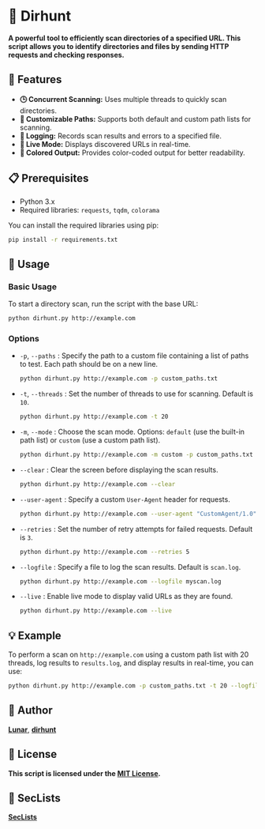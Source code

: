 # 📂 Dirhunt

**A powerful tool to efficiently scan directories of a specified URL. This script allows you to identify directories and files by sending HTTP requests and checking responses.**

## 🔧 Features

- **🕒 Concurrent Scanning:** Uses multiple threads to quickly scan directories.
- **🔄 Customizable Paths:** Supports both default and custom path lists for scanning.
- **📝 Logging:** Records scan results and errors to a specified file.
- **🔴 Live Mode:** Displays discovered URLs in real-time.
- **🎨 Colored Output:** Provides color-coded output for better readability.

## 📋 Prerequisites

- Python 3.x
- Required libraries: `requests`, `tqdm`, `colorama`

You can install the required libraries using pip:

```bash
pip install -r requirements.txt
```

## 🚀 Usage

### Basic Usage

To start a directory scan, run the script with the base URL:

```bash
python dirhunt.py http://example.com
```

### Options

- `-p`, `--paths` : Specify the path to a custom file containing a list of paths to test. Each path should be on a new line.

  ```bash
  python dirhunt.py http://example.com -p custom_paths.txt
  ```

- `-t`, `--threads` : Set the number of threads to use for scanning. Default is `10`.

  ```bash
  python dirhunt.py http://example.com -t 20
  ```

- `-m`, `--mode` : Choose the scan mode. Options: `default` (use the built-in path list) or `custom` (use a custom path list).

  ```bash
  python dirhunt.py http://example.com -m custom -p custom_paths.txt
  ```

- `--clear` : Clear the screen before displaying the scan results.

  ```bash
  python dirhunt.py http://example.com --clear
  ```

- `--user-agent` : Specify a custom `User-Agent` header for requests.

  ```bash
  python dirhunt.py http://example.com --user-agent "CustomAgent/1.0"
  ```

- `--retries` : Set the number of retry attempts for failed requests. Default is `3`.

  ```bash
  python dirhunt.py http://example.com --retries 5
  ```

- `--logfile` : Specify a file to log the scan results. Default is `scan.log`.

  ```bash
  python dirhunt.py http://example.com --logfile myscan.log
  ```

- `--live` : Enable live mode to display valid URLs as they are found.

  ```bash
  python dirhunt.py http://example.com --live
  ```

## 💡 Example

To perform a scan on `http://example.com` using a custom path list with 20 threads, log results to `results.log`, and display results in real-time, you can use:

```bash
python dirhunt.py http://example.com -p custom_paths.txt -t 20 --logfile results.log --live
```

## 👤 Author

**[Lunar](https://github.com/Luunarr/dirhunt)**, **[dirhunt](https://github.com/Luunarr/dirhunt)**

## 📜 License

**This script is licensed under the [MIT License](LICENSE).**

## 🎀 SecLists

**[SecLists](https://github.com/danielmiessler/SecLists)**
